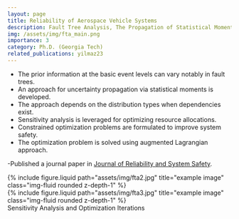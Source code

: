 ```yaml
---
layout: page
title: Reliability of Aerospace Vehicle Systems
description: Fault Tree Analysis, The Propagation of Statistical Moments, Resource Allocation, Augmented Lagrangian  
img: /assets/img/fta_main.png
importance: 3
category: Ph.D. (Georgia Tech)
related_publications: yilmaz23
---
```


   - The prior information at the basic event levels can vary notably in fault trees.
   - An approach for uncertainty propagation via statistical moments is developed.
   - The approach depends on the distribution types when dependencies exist.
   - Sensitivity analysis is leveraged for optimizing resource allocations.
   - Constrained optimization problems are formulated to improve system safety.
   - The optimization problem is solved using augmented Lagrangian approach.

 -Published a journal paper in <a href="https://www.sciencedirect.com/science/article/abs/pii/S0951832022004902">Journal of Reliability and System Safety</a>.

<div class="row">
    <div class="col-sm-4 mt-3 mt-md-0">
        {% include figure.liquid path="assets/img/fta2.jpg" title="example image" class="img-fluid rounded z-depth-1" %}
    </div>
    <div class="col-sm-8 mt-3 mt-md-0">
        {% include figure.liquid path="assets/img/fta3.jpg" title="example image" class="img-fluid rounded z-depth-1" %}
    </div>
</div>
<div class="caption">
 Sensitivity Analysis and Optimization Iterations
</div>
